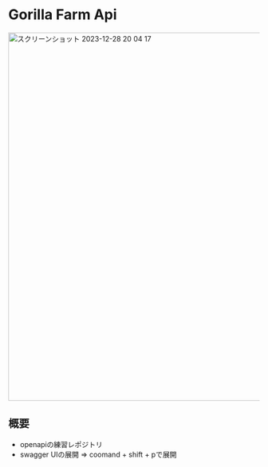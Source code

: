 # Gorilla Farm Api

<img width="738" alt="スクリーンショット 2023-12-28 20 04 17" src="https://github.com/Kashiwara0205/gorilla_farm_api/assets/34295276/6eeedb83-d71b-4bd2-98b7-2e5f9654b342">

## 概要
- openapiの練習レポジトリ
- swagger UIの展開 => coomand + shift + pで展開